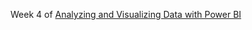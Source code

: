 Week 4 of [Analyzing and Visualizing Data with Power BI](https://www.edx.org/course/data-analysis-in-power-bi)
